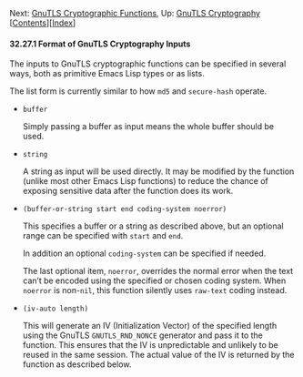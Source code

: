 

Next: [GnuTLS Cryptographic Functions](GnuTLS-Cryptographic-Functions.html), Up: [GnuTLS Cryptography](GnuTLS-Cryptography.html)   \[[Contents](index.html#SEC_Contents "Table of contents")]\[[Index](Index.html "Index")]

#### 32.27.1 Format of GnuTLS Cryptography Inputs

The inputs to GnuTLS cryptographic functions can be specified in several ways, both as primitive Emacs Lisp types or as lists.

The list form is currently similar to how `md5` and `secure-hash` operate.

*   `buffer`

    Simply passing a buffer as input means the whole buffer should be used.

*   `string`

    A string as input will be used directly. It may be modified by the function (unlike most other Emacs Lisp functions) to reduce the chance of exposing sensitive data after the function does its work.

*   `(buffer-or-string start end coding-system noerror)`

    This specifies a buffer or a string as described above, but an optional range can be specified with `start` and `end`.

    In addition an optional `coding-system` can be specified if needed.

    The last optional item, `noerror`, overrides the normal error when the text can’t be encoded using the specified or chosen coding system. When `noerror` is non-`nil`, this function silently uses `raw-text` coding instead.

*   `(iv-auto length)`

    This will generate an IV (Initialization Vector) of the specified length using the GnuTLS `GNUTLS_RND_NONCE` generator and pass it to the function. This ensures that the IV is unpredictable and unlikely to be reused in the same session. The actual value of the IV is returned by the function as described below.
